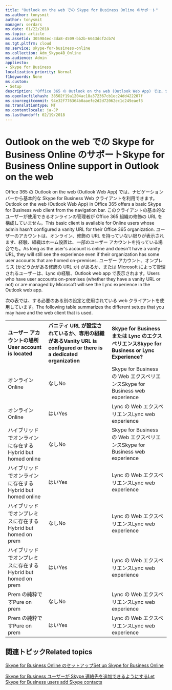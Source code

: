 ```yaml
---
title: "Outlook on the web での Skype for Business Online のサポート"
ms.author: tonysmit
author: tonysmit
manager: serdars
ms.date: 01/22/2018
ms.topic: article
ms.assetid: 305984ec-3da8-4509-bb2b-6643dcf2cb7d
ms.tgt.pltfrm: cloud
ms.service: skype-for-business-online
ms.collection: Adm_Skype4B_Online
ms.audience: Admin
appliesto:
- Skype for Business
localization_priority: Normal
f1keywords: None
ms.custom:
- Setup
description: "Office 365 の Outlook on the web (Outlook Web App) では、ナビゲーション バーから基本的な Skype for Business Web クライアントを利用できます。 このクライアントの基本的なユーザーが使用できるオンラインの管理者が Office 365 組織の修飾の URL を構成していません。 ユーザーのアカウントは、オンライン、修飾の URL を持っていない限りが表示されます、経験、組織はホーム設置は、一部のユーザー アカウントを持っている場合でも。 ユーザー アカウント、オンプレミス (かどうかがある修飾の URL か) があるか、または Microsoft によって管理されるユーザーは、Lync の経験、Outlook web app で表示されます。"
ms.openlocfilehash: 38502f19a1204ac18a372367cb1ec24dd422207f
ms.sourcegitcommit: 94e32f776364b0aaefe2d2d72062ec1c249eaef3
ms.translationtype: MT
ms.contentlocale: ja-JP
ms.lasthandoff: 02/19/2018
---
```

# <a name="skype-for-business-online-support-in-outlook-on-the-web"></a><span data-ttu-id="ad632-106">Outlook on the web での Skype for Business Online のサポート</span><span class="sxs-lookup"><span data-stu-id="ad632-106">Skype for Business Online support in Outlook on the web</span></span>

<span data-ttu-id="ad632-107">Office 365 の Outlook on the web (Outlook Web App) では、ナビゲーション バーから基本的な Skype for Business Web クライアントを利用できます。</span><span class="sxs-lookup"><span data-stu-id="ad632-107">Outlook on the web (Outlook Web App) in Office 365 offers a basic Skype for Business web client from the navigation bar.</span></span> <span data-ttu-id="ad632-108">このクライアントの基本的なユーザーが使用できるオンラインの管理者が Office 365 組織の修飾の URL を構成していません。</span><span class="sxs-lookup"><span data-stu-id="ad632-108">This basic client is available for Online users whose admin hasn't configured a vanity URL for their Office 365 organization.</span></span> <span data-ttu-id="ad632-109">ユーザーのアカウントは、オンライン、修飾の URL を持っていない限りが表示されます、経験、組織はホーム設置は、一部のユーザー アカウントを持っている場合でも。</span><span class="sxs-lookup"><span data-stu-id="ad632-109">As long as the user's account is online and doesn't have a vanity URL, they will still see the experience even if their organization has some user accounts that are homed on-premises.</span></span> <span data-ttu-id="ad632-110">ユーザー アカウント、オンプレミス (かどうかがある修飾の URL か) があるか、または Microsoft によって管理されるユーザーは、Lync の経験、Outlook web app で表示されます。</span><span class="sxs-lookup"><span data-stu-id="ad632-110">Users who have user accounts on-premises (whether they have a vanity URL or not) or are managed by Microsoft will see the Lync experience in the Outlook web app.</span></span>
  
<span data-ttu-id="ad632-111">次の表では、する必要のある別の設定と使用されている web クライアントを使用しています。</span><span class="sxs-lookup"><span data-stu-id="ad632-111">The following table summarizes the different setups that you may have and the web client that is used.</span></span>
  
||||
|:-----|:-----|:-----|
|<span data-ttu-id="ad632-112">**ユーザー アカウントの場所**</span><span class="sxs-lookup"><span data-stu-id="ad632-112">**User account is located**</span></span> <br/> |<span data-ttu-id="ad632-113">**バニティ URL が設定されているか、専用の組織がある**</span><span class="sxs-lookup"><span data-stu-id="ad632-113">**Vanity URL is configured or there is a dedicated organization**</span></span> <br/> |<span data-ttu-id="ad632-114">**Skype for Business または Lync のエクスペリエンス**</span><span class="sxs-lookup"><span data-stu-id="ad632-114">**Skype for Business or Lync Experience?**</span></span> <br/> |
|<span data-ttu-id="ad632-115">オンライン</span><span class="sxs-lookup"><span data-stu-id="ad632-115">Online</span></span>  <br/> |<span data-ttu-id="ad632-116">なし</span><span class="sxs-lookup"><span data-stu-id="ad632-116">No</span></span>  <br/> |<span data-ttu-id="ad632-117">Skype for Business の Web エクスペリエンス</span><span class="sxs-lookup"><span data-stu-id="ad632-117">Skype for Business web experience</span></span>  <br/> |
|<span data-ttu-id="ad632-118">オンライン</span><span class="sxs-lookup"><span data-stu-id="ad632-118">Online</span></span>  <br/> |<span data-ttu-id="ad632-119">はい</span><span class="sxs-lookup"><span data-stu-id="ad632-119">Yes</span></span>  <br/> |<span data-ttu-id="ad632-120">Lync の Web エクスペリエンス</span><span class="sxs-lookup"><span data-stu-id="ad632-120">Lync web experience</span></span>  <br/> |
|<span data-ttu-id="ad632-121">ハイブリッドでオンラインに存在する</span><span class="sxs-lookup"><span data-stu-id="ad632-121">Hybrid but homed online</span></span>  <br/> |<span data-ttu-id="ad632-122">なし</span><span class="sxs-lookup"><span data-stu-id="ad632-122">No</span></span>  <br/> |<span data-ttu-id="ad632-123">Skype for Business の Web エクスペリエンス</span><span class="sxs-lookup"><span data-stu-id="ad632-123">Skype for Business web experience</span></span>  <br/> |
|<span data-ttu-id="ad632-124">ハイブリッドでオンラインに存在する</span><span class="sxs-lookup"><span data-stu-id="ad632-124">Hybrid but homed online</span></span>  <br/> |<span data-ttu-id="ad632-125">はい</span><span class="sxs-lookup"><span data-stu-id="ad632-125">Yes</span></span>  <br/> |<span data-ttu-id="ad632-126">Lync の Web エクスペリエンス</span><span class="sxs-lookup"><span data-stu-id="ad632-126">Lync web experience</span></span>  <br/> |
|<span data-ttu-id="ad632-127">ハイブリッドでオンプレミスに存在する</span><span class="sxs-lookup"><span data-stu-id="ad632-127">Hybrid but homed on prem</span></span>  <br/> |<span data-ttu-id="ad632-128">なし</span><span class="sxs-lookup"><span data-stu-id="ad632-128">No</span></span>  <br/> |<span data-ttu-id="ad632-129">Lync の Web エクスペリエンス</span><span class="sxs-lookup"><span data-stu-id="ad632-129">Lync web experience</span></span>  <br/> |
|<span data-ttu-id="ad632-130">ハイブリッドでオンプレミスに存在する</span><span class="sxs-lookup"><span data-stu-id="ad632-130">Hybrid but homed on prem</span></span>  <br/> |<span data-ttu-id="ad632-131">はい</span><span class="sxs-lookup"><span data-stu-id="ad632-131">Yes</span></span>  <br/> |<span data-ttu-id="ad632-132">Lync の Web エクスペリエンス</span><span class="sxs-lookup"><span data-stu-id="ad632-132">Lync web experience</span></span>  <br/> |
|<span data-ttu-id="ad632-133">Prem の純粋です</span><span class="sxs-lookup"><span data-stu-id="ad632-133">Pure on prem</span></span>  <br/> |<span data-ttu-id="ad632-134">なし</span><span class="sxs-lookup"><span data-stu-id="ad632-134">No</span></span>  <br/> |<span data-ttu-id="ad632-135">Lync の Web エクスペリエンス</span><span class="sxs-lookup"><span data-stu-id="ad632-135">Lync web experience</span></span>  <br/> |
|<span data-ttu-id="ad632-136">Prem の純粋です</span><span class="sxs-lookup"><span data-stu-id="ad632-136">Pure on prem</span></span>  <br/> |<span data-ttu-id="ad632-137">はい</span><span class="sxs-lookup"><span data-stu-id="ad632-137">Yes</span></span>  <br/> |<span data-ttu-id="ad632-138">Lync の Web エクスペリエンス</span><span class="sxs-lookup"><span data-stu-id="ad632-138">Lync web experience</span></span>  <br/> |
   

## <a name="related-topics"></a><span data-ttu-id="ad632-139">関連トピック</span><span class="sxs-lookup"><span data-stu-id="ad632-139">Related topics</span></span>
[<span data-ttu-id="ad632-140">Skype for Business Online のセットアップ</span><span class="sxs-lookup"><span data-stu-id="ad632-140">Set up Skype for Business Online</span></span>](set-up-skype-for-business-online.md)

[<span data-ttu-id="ad632-141">Skype for Business ユーザーが Skype 連絡先を追加できるようにする</span><span class="sxs-lookup"><span data-stu-id="ad632-141">Let Skype for Business users add Skype contacts</span></span>](let-skype-for-business-users-add-skype-contacts.md)